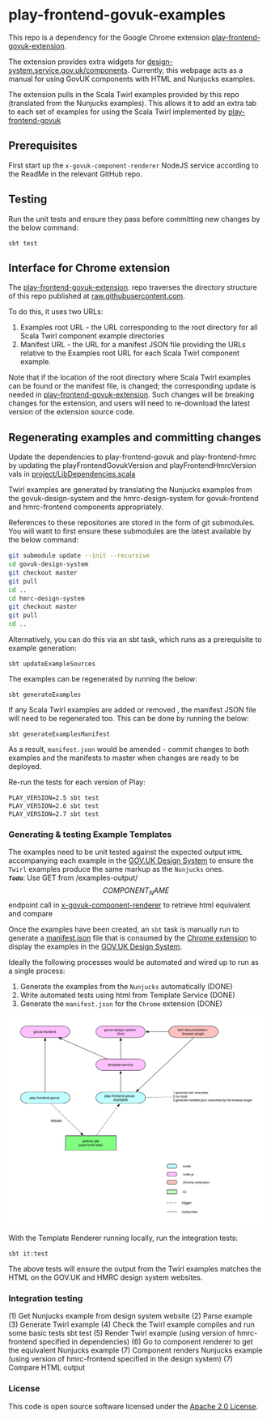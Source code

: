 # play-frontend-govuk-examples

This repo is a dependency for the Google Chrome extension [play-frontend-govuk-extension](https://github.com/hmrc/play-frontend-govuk-extension).

The extension provides extra widgets for [design-system.service.gov.uk/components](https://design-system.service.gov.uk/components/).
Currently, this webpage acts as a manual for using GovUK components with HTML and Nunjucks examples.

The extension pulls in the Scala Twirl examples provided by this repo (translated from the Nunjucks examples).
This allows it to add an extra tab to each set of examples for using the Scala Twirl implemented by [play-frontend-govuk](https://github.com/hmrc/play-frontend-govuk)

## Prerequisites
First start up the `x-govuk-component-renderer` NodeJS service according to the ReadMe in the relevant GitHub repo.

## Testing
Run the unit tests and ensure they pass before committing new changes by the below command:
```
sbt test
```

## Interface for Chrome extension
The [play-frontend-govuk-extension](https://github.com/hmrc/play-frontend-govuk-extension). repo traverses the directory structure of this repo published at [raw.githubusercontent.com](https://raw.githubusercontent.com).

To do this, it uses two URLs:
1) Examples root URL - the URL corresponding to the root directory for all Scala Twirl component example directories
2) Manifest URL - the URL for a manifest JSON file providing the URLs relative to the Examples root URL for each Scala Twirl component example.

Note that if the location of the root directory where Scala Twirl examples can be found or the manifest file, is changed; the corresponding update is needed in [play-frontend-govuk-extension](https://github.com/hmrc/play-frontend-govuk-extension).
Such changes will be breaking changes for the extension, and users will need to re-download the latest version of the extension source code.

## Regenerating examples and committing changes

Update the dependencies to play-frontend-govuk and play-frontend-hmrc by updating the
playFrontendGovukVersion and playFrontendHmrcVersion vals in
 [project/LibDependencies.scala](project/LibDependencies.scala)

Twirl examples are generated by translating the Nunjucks examples from the govuk-design-system and the hmrc-design-system for govuk-frontend and hmrc-frontend
components appropriately.

References to these repositories are stored in the form of git submodules.
You will want to first ensure these submodules are the latest available by the below command: 
```bash
git submodule update --init --recursive
cd govuk-design-system
git checkout master
git pull
cd ..
cd hmrc-design-system
git checkout master
git pull
cd ..
```

Alternatively, you can do this via an sbt task, which runs as a prerequisite to example generation:
```sbtshell
sbt updateExampleSources
```

The examples can be regenerated by running the below:
```sbtshell
sbt generateExamples
```

If any Scala Twirl examples are added or removed , the manifest JSON file will need to be regenerated too.
This can be done by running the below:
```sbtshell
sbt generateExamplesManifest
```
As a result, `manifest.json` would be amended - commit changes to both examples and the manifests to master when changes are ready to be deployed.

Re-run the tests for each version of Play:

```
PLAY_VERSION=2.5 sbt test
PLAY_VERSION=2.6 sbt test
PLAY_VERSION=2.7 sbt test
```

### Generating & testing Example Templates
The examples need to be unit tested against the expected output `HTML` accompanying each example in the [GOV.UK Design System](https://design-system.service.gov.uk/components/)
to ensure the `Twirl` examples produce the same markup as the `Nunjucks` ones. <br/>
**_`Todo`_**: Use GET from /examples-output/$$COMPONENT_NAME$$ endpoint call in [x-govuk-component-renderer](https://github.com/hmrc/x-govuk-component-renderer) to retrieve html equivalent and compare

Once the examples have been created, an `sbt` task is manually run to generate a [manifest.json](src/test/resources/manifest.json)
file that is consumed by the [Chrome extension]((https://github.com/hmrc/play-frontend-govuk-extension)) to display the examples
in the [GOV.UK Design System](https://design-system.service.gov.uk/components/).

Ideally the following processes would be automated and wired up to run as a single process:
1. Generate the examples from the `Nunjucks` automatically (DONE)
2. Write automated tests using html from Template Service (DONE)
3. Generate the `manifest.json` for the `Chrome` extension (DONE)

![example generation](docs/images/example-generation.svg)

With the Template Renderer running locally, run the integration tests:

```
sbt it:test
```

The above tests will ensure the output from the Twirl examples matches the HTML
on the GOV.UK and HMRC design system websites.

### Integration testing

(1) Get Nunjucks example from design system website
(2) Parse example
(3) Generate Twirl example
(4) Check the Twirl example compiles and run some basic tests sbt test
(5) Render Twirl example (using version of hmrc-frontend specified in dependencies)
(6) Go to component renderer to get the equivalent Nunjucks example
(7) Component renders Nunjucks example (using version of hmrc-frontend specified in the design system)
(7) Compare HTML output

### License

This code is open source software licensed under the [Apache 2.0 License]("http://www.apache.org/licenses/LICENSE-2.0.html").
